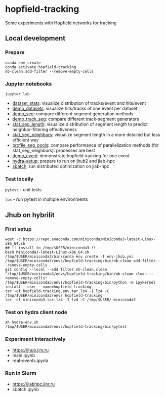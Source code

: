 # hopfield-tracking

Some experiments with Hopfield networks for tracking

## Local development

### Prepare

```shell
conda env create
conda activate hopfield-tracking
nb-clean add-filter --remove-empty-cells
```

### Jupyter notebooks

`jupyter lab`

- [dataset_stats](dataset_stats.ipynb): visualize distribution of tracks/event and hits/event
- [demo_datasets](demo_datasets.ipynb): visualize hits/tracks of one event per dataset
- [demo_seg](demo_seg.ipynb): compare different segment generation methods
- [demo_track_seg](demo_track_seg.ipynb): compare different track-segment generators
- [stat_seg_length](stat_seg_length.ipynb): visualize distribution of segment length to predict neighbor-filtering effectiveness
- [stat_seg_neighbors](stat_seg_neighbors.ipynb): visualize segment length in a more detailed but less efficient way
- [profile_seg_pools](profile_seg_pools.ipynb): compare performance of parallelization methods (for stat_seg_neighbors): processes are best  
- [demo_event](demo_event.ipynb): demonstrate hopfield tracking for one event
- [hydra-setup](hydra-setup.ipynb): prepare to run on jhub2 and jlab-hpc
- [sbatch](sbatch.ipynb): run distributed optimization on jlab-hpc

### Test locally

`pytest` - unit tests

`tox` - run pytest in multiple environments

## Jhub on hybrilit

### First setup

```shell
wget -c https://repo.anaconda.com/miniconda/Miniconda3-latest-Linux-x86_64.sh
## !! install to /tmp/$USER/miniconda3 !!
bash Miniconda3-latest-Linux-x86_64.sh
/tmp/$USER/miniconda3/bin/conda env create -f env-jhub.yml
/tmp/$USER/miniconda3/envs/hopfield-tracking/bin/nb-clean add-filter --remove-empty-cells
git config --local --add filter.nb-clean.clean "/tmp/$USER/miniconda3/envs/hopfield-tracking/bin/nb-clean clean --remove-empty-cells"
/tmp/$USER/miniconda3/envs/hopfield-tracking/bin/python -m ipykernel install --user --name=hopfield-tracking
tar -cf hopfield-tracking.env.tar.lz4 -I lz4 -C /tmp/$USER/miniconda3/envs hopfield-tracking
tar -cf miniconda3.tar.lz4 -I lz4 -C /tmp/$USER/ miniconda3
```

### Test on hydra client node

```shell
sh hydra-env.sh
/tmp/$USER/miniconda3/envs/hopfield-tracking/bin/pytest
```

### Experiment interactively

- <https://jhub.jinr.ru>
- main.ipynb
- real-events.ipynb

### Run in Slurm

- <https://jlabhpc.jinr.ru>
- sbatch.ipynb
